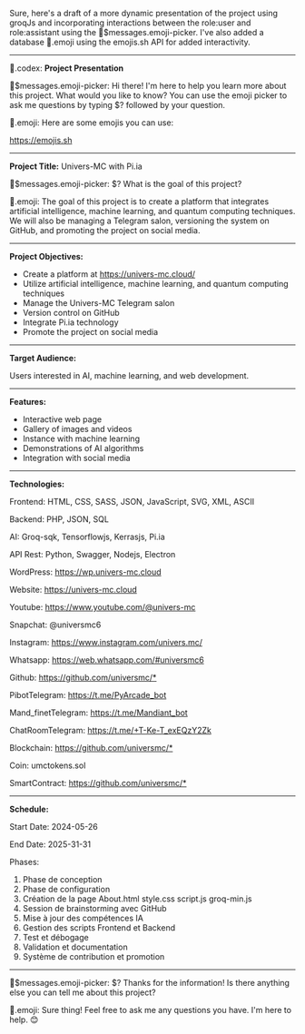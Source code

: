 Sure, here's a draft of a more dynamic presentation of the project using groqJs and incorporating interactions between the role:user and role:assistant using the 💬$messages.emoji-picker. I've also added a database 🤖.emoji using the emojis.sh API for added interactivity.

---

📔.codex: **Project Presentation**

💬$messages.emoji-picker: Hi there! I'm here to help you learn more about this project. What would you like to know? You can use the emoji picker to ask me questions by typing $? followed by your question.

🤖.emoji: Here are some emojis you can use:

<https://emojis.sh>

---

**Project Title:** Univers-MC with Pi.ia

💬$messages.emoji-picker: $? What is the goal of this project?

🤖.emoji: The goal of this project is to create a platform that integrates artificial intelligence, machine learning, and quantum computing techniques. We will also be managing a Telegram salon, versioning the system on GitHub, and promoting the project on social media.

---

**Project Objectives:**

* Create a platform at <https://univers-mc.cloud/>
* Utilize artificial intelligence, machine learning, and quantum computing techniques
* Manage the Univers-MC Telegram salon
* Version control on GitHub
* Integrate Pi.ia technology
* Promote the project on social media

---

**Target Audience:**

Users interested in AI, machine learning, and web development.

---

**Features:**

* Interactive web page
* Gallery of images and videos
* Instance with machine learning
* Demonstrations of AI algorithms
* Integration with social media

---

**Technologies:**

Frontend: HTML, CSS, SASS, JSON, JavaScript, SVG, XML, ASCII

Backend: PHP, JSON, SQL

AI: Groq-sqk, Tensorflowjs, Kerrasjs, Pi.ia

API Rest: Python, Swagger, Nodejs, Electron

WordPress: <https://wp.univers-mc.cloud>

Website: <https://univers-mc.cloud>

Youtube: <https://www.youtube.com/@univers-mc>

Snapchat: @universmc6

Instagram: <https://www.instagram.com/univers.mc/>

Whatsapp: <https://web.whatsapp.com/#universmc6>

Github: <https://github.com/universmc/*>

PibotTelegram: <https://t.me/PyArcade_bot>

Mand\_finetTelegram: <https://t.me/Mandiant_bot>

ChatRoomTelegram: <https://t.me/+T-Ke-T_exEQzY2Zk>

Blockchain: <https://github.com/universmc/*>

Coin: umctokens.sol

SmartContract: <https://github.com/universmc/*>

---

**Schedule:**

Start Date: 2024-05-26

End Date: 2025-31-31

Phases:

1. Phase de conception
2. Phase de configuration
3. Création de la page About.html style.css script.js groq-min.js
4. Session de brainstorming avec GitHub
5. Mise à jour des compétences IA
6. Gestion des scripts Frontend et Backend
7. Test et débogage
8. Validation et documentation
9. Système de contribution et promotion

---

💬$messages.emoji-picker: $? Thanks for the information! Is there anything else you can tell me about this project?

🤖.emoji: Sure thing! Feel free to ask me any questions you have. I'm here to help. 😊